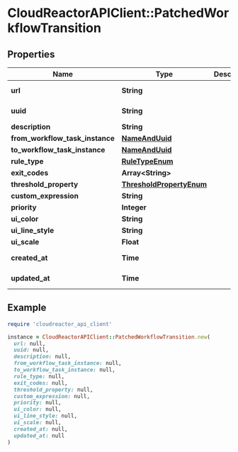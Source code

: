 # CloudReactorAPIClient::PatchedWorkflowTransition

## Properties

| Name | Type | Description | Notes |
| ---- | ---- | ----------- | ----- |
| **url** | **String** |  | [optional][readonly] |
| **uuid** | **String** |  | [optional][readonly] |
| **description** | **String** |  | [optional] |
| **from_workflow_task_instance** | [**NameAndUuid**](NameAndUuid.md) |  | [optional] |
| **to_workflow_task_instance** | [**NameAndUuid**](NameAndUuid.md) |  | [optional] |
| **rule_type** | [**RuleTypeEnum**](RuleTypeEnum.md) |  | [optional] |
| **exit_codes** | **Array&lt;String&gt;** |  | [optional] |
| **threshold_property** | [**ThresholdPropertyEnum**](ThresholdPropertyEnum.md) |  | [optional] |
| **custom_expression** | **String** |  | [optional] |
| **priority** | **Integer** |  | [optional] |
| **ui_color** | **String** |  | [optional] |
| **ui_line_style** | **String** |  | [optional] |
| **ui_scale** | **Float** |  | [optional] |
| **created_at** | **Time** |  | [optional][readonly] |
| **updated_at** | **Time** |  | [optional][readonly] |

## Example

```ruby
require 'cloudreactor_api_client'

instance = CloudReactorAPIClient::PatchedWorkflowTransition.new(
  url: null,
  uuid: null,
  description: null,
  from_workflow_task_instance: null,
  to_workflow_task_instance: null,
  rule_type: null,
  exit_codes: null,
  threshold_property: null,
  custom_expression: null,
  priority: null,
  ui_color: null,
  ui_line_style: null,
  ui_scale: null,
  created_at: null,
  updated_at: null
)
```

